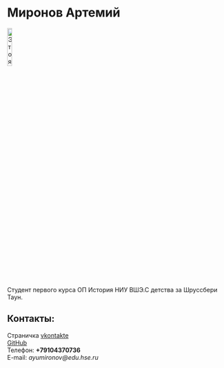 <html>
<head>
<meta charset="utf-8">


<body>
<left><h1>Миронов Артемий</h1></left>
<left><img alt="Это я" width="15%" src="https://pp.userapi.com/c631930/v631930784/29336/6Md94I-6y7U.jpg"></left>
<br/>
<p>Студент первого курса ОП История НИУ ВШЭ.С детства за Шруссбери Таун.
</p>
<h2>Контакты:</h2>
Страничка <a href="https://vk.com/gamekonsolertim">vkontakte</a>
<br/>
<a href="https://github.com/artemiymironov">GitHub</a>
<br/>
Телефон: <b>+79104370736</b>
<br/>
E-mail: <i>ayumironov@edu.hse.ru</i>
</body></head>
